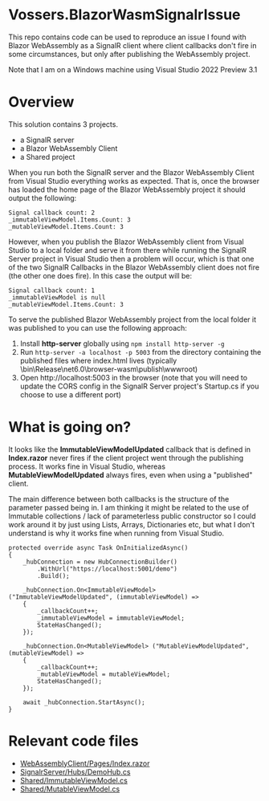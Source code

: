 # Vossers.BlazorWasmSignalrIssue
This repo contains code can be used to reproduce an issue I found with Blazor WebAssembly as a SignalR client where client callbacks don't fire in some circumstances, but only after publishing the WebAssembly project.

Note that I am on a Windows machine using Visual Studio 2022 Preview 3.1 

# Overview
This solution contains 3 projects.

- a SignalR server
- a Blazor WebAssembly Client
- a Shared project

When  you run both the SignalR server and the Blazor WebAssembly Client from Visual Studio everything works as expected. That is, once the browser has loaded the home page of the Blazor WebAssembly project it should output the following:

    Signal callback count: 2
    _immutableViewModel.Items.Count: 3
    _mutableViewModel.Items.Count: 3

However, when you publish the Blazor WebAssembly client from Visual Studio to a local folder and serve it from there while running the SignalR Server project in Visual Studio then a problem will occur, which is that one of the two SignalR Callbacks in the Blazor WebAssembly client does not fire (the other one does fire). In this case the output will be:

    Signal callback count: 1
    _immutableViewModel is null
    _mutableViewModel.Items.Count: 3

To serve the published Blazor WebAssembly project from the local folder it was published to you can use the following approach:

1. Install **http-server** globally using `npm install http-server -g`
2. Run `http-server -a localhost -p 5003` from the directory containing the published files where index.html lives (typically <project>\bin\Release\net6.0\browser-wasm\publish\wwwroot) 
3. Open http://localhost:5003 in the browser (note that you will need to update the CORS config in the SignalR Server project's Startup.cs if you choose to use a different port)

# What is going on?
It looks like the **ImmutableViewModelUpdated** callback that is defined in **Index.razor** never fires if the client project went through the publishing process. It works fine in Visual Studio, whereas **MutableViewModelUpdated** always fires, even when using a "published" client.
  
The main difference between both callbacks is the structure of the parameter passed being in. I am thinking it might be related to the use of Immutable collections / lack of parameterless public constructor so I could work around it by just using Lists, Arrays, Dictionaries etc, but what I don't understand is why it works fine when running from Visual Studio.  

    protected override async Task OnInitializedAsync()
    {
        _hubConnection = new HubConnectionBuilder()
            .WithUrl("https://localhost:5001/demo")               
            .Build();

        _hubConnection.On<ImmutableViewModel> ("ImmutableViewModelUpdated", (immutableViewModel) =>
        {
            _callbackCount++;
            _immutableViewModel = immutableViewModel;
            StateHasChanged();
        });

        _hubConnection.On<MutableViewModel> ("MutableViewModelUpdated", (mutableViewModel) =>
        {
            _callbackCount++;
            _mutableViewModel = mutableViewModel;
            StateHasChanged();
        });
            
        await _hubConnection.StartAsync();
    }

# Relevant code files

- [WebAssemblyClient/Pages/Index.razor](https://github.com/jvossers/Vossers.BlazorWasmSignalrIssue/blob/main/src/Vossers.BlazorWasmSignalrIssue.WebAssemblyClient/Pages/Index.razor)
- [SignalrServer/Hubs/DemoHub.cs](https://github.com/jvossers/Vossers.BlazorWasmSignalrIssue/blob/main/src/Vossers.BlazorWasmSignalrIssue.SignalrServer/Hubs/DemoHub.cs)
- [Shared/ImmutableViewModel.cs](https://github.com/jvossers/Vossers.BlazorWasmSignalrIssue/blob/main/src/Vossers.BlazorWasmSignalrIssue.Shared/ImmutableViewModel.cs)
- [Shared/MutableViewModel.cs](https://github.com/jvossers/Vossers.BlazorWasmSignalrIssue/blob/main/src/Vossers.BlazorWasmSignalrIssue.Shared/MutableViewModel.cs)
